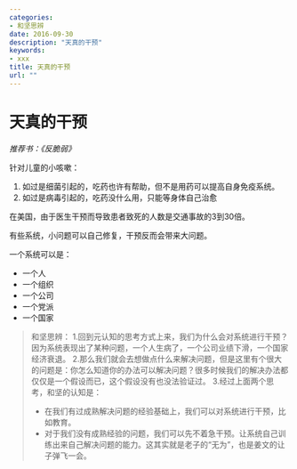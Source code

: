 ```yaml
---
categories:
- 和坚思辨
date: 2016-09-30 
description: "天真的干预"
keywords:
- xxx
title: 天真的干预
url: ""
---
```


# 天真的干预
*推荐书：《反脆弱》*

针对儿童的小咳嗽：
1. 如过是细菌引起的，吃药也许有帮助，但不是用药可以提高自身免疫系统。
2. 如过是病毒引起的，吃药没什么用，只能等身体自己治愈

在美国，由于医生干预而导致患者致死的人数是交通事故的3到30倍。

有些系统，小问题可以自己修复，干预反而会带来大问题。

一个系统可以是：

+ 一个人
+ 一个组织
+ 一个公司
+ 一个党派
+ 一个国家

> 和坚思辨：
> 1.回到元认知的思考方式上来，我们为什么会对系统进行干预？因为系统表现出了某种问题，一个人生病了，一个公司业绩下滑，一个国家经济衰退。
> 2.那么我们就会去想做点什么来解决问题，但是这里有个很大的问题是：你怎么知道你的办法可以解决问题？很多时候我们的解决办法都仅仅是一个假设而已，这个假设没有也没法验证过。
> 3.经过上面两个思考，和坚的认知是：
> 
> + 在我们有过成熟解决问题的经验基础上，我们可以对系统进行干预，比如教育。
> + 对于我们没有成熟经验的问题，我们可以先不着急干预。让系统自己训练出来自己解决问题的能力。这其实就是老子的“无为”，也是姜文的让子弹飞一会。





